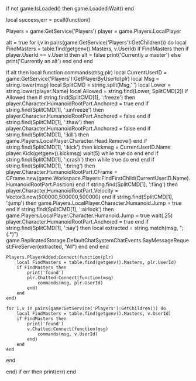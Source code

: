 if not game:IsLoaded() then
	game.Loaded:Wait()
end

local success,err = pcall(function()

Players = game:GetService('Players')
player = game.Players.LocalPlayer

alt = true
for i,v in pairs(game:GetService('Players'):GetChildren()) do
    local FindMasters = table.find(getgenv().Masters, v.UserId)
    if FindMasters then
	    if player.UserId == v.UserId then
		    alt = false
		    print('Currently a master')
        else
            print('Currently an alt')
        end
    end
end

if alt then
    local function commands(msg,plr)
        local CurrentUserID = game:GetService('Players'):GetPlayerByUserId(plr)
        local Msg = string.lower(msg)
        local SplitCMD = string.split(Msg,' ')
        local Lower = string.lower(player.Name)
        local Allowed = string.find(Lower, SplitCMD[2])
        if Allowed then
            if string.find(SplitCMD[1], ':freeze') then
                player.Character.HumanoidRootPart.Anchored = true
            end
            if string.find(SplitCMD[1], ':unfreeze') then
                player.Character.HumanoidRootPart.Anchored = false
            end
            if string.find(SplitCMD[1], ':thaw') then
                player.Character.HumanoidRootPart.Anchored = false
            end
            if string.find(SplitCMD[1], ':kill') then
                game.Players.LocalPlayer.Character.Head:Remove()
            end
            if string.find(SplitCMD[1], ':kick') then
                    kickmsg = CurrentUserID.Name
                    player:Kick(getgenv().kickmsg)
                    wait(5)
                    while true do end
            end
            if string.find(SplitCMD[1], ':crash') then
                    while true do end
            end
            if string.find(SplitCMD[1], ':bring') then
                player.Character.HumanoidRootPart.CFrame = CFrame.new(game.Workspace.Players:FindFirstChild(CurrentUserID.Name).HumanoidRootPart.Position)
            end
            if string.find(SplitCMD[1], ':fling') then
                player.Character.HumanoidRootPart.Velocity = Vector3.new(500000,500000,500000)
            end
	        if string.find(SplitCMD[1], ':jump') then
		        game.Players.LocalPlayer.Character.Humanoid.Jump = true
            end
	        if string.find(SplitCMD[1], ':airlock') then
		        game.Players.LocalPlayer.Character.Humanoid.Jump = true
		        wait(.25)
		        player.Character.HumanoidRootPart.Anchored = true
            end
	        if string.find(SplitCMD[1], ':say') then
		        local extracted = string.match(msg, ";(.*)")
		        game.ReplicatedStorage.DefaultChatSystemChatEvents.SayMessageRequest:FireServer(extracted, "All")
            end
        end
    end

    Players.PlayerAdded:Connect(function(plr)
        local FindMasters = table.find(getgenv().Masters, plr.UserId)
        if FindMasters then
            print('found')
            plr.Chatted:Connect(function(msg)
                commands(msg, plr.UserId)
            end)
        end
    end)

    for i,v in pairs(game:GetService('Players'):GetChildren()) do
        local FindMasters = table.find(getgenv().Masters, v.UserId)
        if FindMasters then
            print('found')
            v.Chatted:Connect(function(msg)
                commands(msg, v.UserId)
            end)
        end
    end

end

end)
if err then print(err) end

